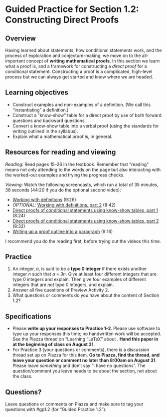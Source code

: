 # Guided Practice for Section 1.2: Constructing Direct Proofs

## Overview 
Having learned about statements, how conditional statements work, and the process of exploration and conjecture-making, we move on to the all-important concept of **writing mathematical proofs**. In this section we learn what a proof is, and a framework for constructing a *direct proof* for a conditional statement. Constructing a proof is a complicated, high-level process but we can always get started and know where we are headed. 

## Learning objectives
*  Construct examples and non-examples of a definition. (We call this “instantiating” a definition.)
*  Construct a "know-show" table for a direct proof by use of both
      forward questions and backward questions.
*  Convert a know-show table into a verbal proof (using the
      standards for writing outlined in the syllabus).
*  Explain what a mathematical proof is, in general.

## Resources for reading and viewing
*Reading:* Read pages 15–26 in the textbook. Remember that “reading” means not only attending to the words on the page but also interacting with the worked-out examples and trying the progress checks. 

*Viewing:* Watch the following screencasts, which run a total of 35 minutes, 38 seconds (44:20 if you do the optional second video): 

* [Working with definitions](http://www.youtube.com/watch?v=RoqoSxUoK-A&list=PL2419488168AE7001&index=6&feature=plpp_video) (9:26)
* *OPTIONAL*: [Working with definitions, part 2](http://www.youtube.com/watch?v=u-itAHieTfI&list=PL2419488168AE7001&index=7&feature=plpp_video) (8:42)
* [Direct proofs of conditional statements using know-show tables, part 1](http://www.youtube.com/watch?v=H8LLINU6ebY&list=PL2419488168AE7001&index=8&feature=plpp_video) (8:24)
* [Direct proofs of conditional statements using know-show tables, part 2](http://www.youtube.com/watch?v=1tCOucLfdh0&list=PL2419488168AE7001&index=9&feature=plpp_video) (8:32)
* [Writing up a proof outline into a paragraph](http://www.youtube.com/watch?v=55p4Ehdl7AY&list=PL2419488168AE7001&index=10&feature=plpp_video) (9:16)

I recommend you do the reading first, before trying out the videos this time. 

## Practice 

1. An integer, *a*, is said to be a **type 0 integer** if there exists another integer *n* such that *a* = *3n*. Give at least four different integers that are type 0 integers and explain. Then give four examples of different integers that are *not* type 0 integers, and explain. 
2. Answer all five questions of Preview Activity 2. 
3. What questions or comments do you have about the content of Section 1.2? 
 
## Specifications

* Please **write up your responses to Practice 1–2**. Please use software to type up your responses this time; no handwritten work will be accepted. See the Piazza thread on “Learning “LaTeX” about . **Hand this paper in at the beginning of class on August 31**. 
* For Practice 3 (your questions or comments), there is a discussion thread set up on Piazza for this item. **Go to Piazza, find the thread, and leave your question or comment no later than 8:00am on August 31**. Please leave *something* and don’t say “I have no questions”. The question/comment you leave needs to be about the section, not about the class. 

## Questions?
Leave questions or comments on Piazza and make sure to tag your questions with #gp1.2 (for “Guided Practice 1.2”). 
